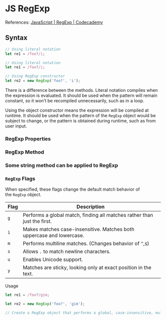 
# JS RegExp
References: 
[JavaScript | RegExp | Codecademy](https://www.codecademy.com/resources/docs/javascript/regexp?page_ref=catalog)

## Syntax 

```JavaScript
// Using literal notation
let re1 = /foo?/i;

// Using literal notation
let re1 = /foo?/i;

// Using RegExp constructor
let re2 = new RegExp('foo?', 'i');

```
There is a difference between the methods. Literal notation compiles when the expression is evaluated. It should be used when the pattern will remain constant, so it won’t be recompiled unnecessarily, such as in a loop.

Using the object constructor means the expression will be compiled at runtime. It should be used when the pattern of the `RegExp` object would be subject to change, or the pattern is obtained during runtime, such as from user input.

###  RegExp Properties 
### RegExp Method 
### Some string method can be applied to RegExp 

### `RegExp` Flags

When specified, these flags change the default match behavior of the `RegExp` object.

|Flag|Description|
|---|---|
|`g`|Performs a global match, finding all matches rather than just the first.|
|`i`|Makes matches case-insensitive. Matches both uppercase and lowercase.|
|`m`|Performs multiline matches. (Changes behavior of `^`,`$`)|
|`s`|Allows `.` to match newline characters.|
|`u`|Enables Unicode support.|
|`y`|Matches are sticky, looking only at exact position in the text.|

Usage 
```JavaScript 
let re1 = /foo?/gim;

let re2 = new RegExp('foo?', 'gim');

// Create a RegExp object that performs a global, case-insensitive, multiline search
```
